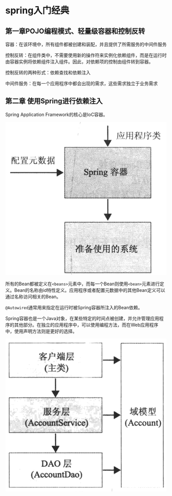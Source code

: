 # spring入门经典

## 第一章POJO编程模式、轻量级容器和控制反转

容器：在该环境中，所有组件都被创建和装配，并且提供了所需服务的中间件服务

控制反转：在组件类中，不需要使用新的操作符来实例化依赖组件，而是在运行时由容器实例将依赖组件注入组件。因此，对依赖项的控制由组件转到容器。

控制反转的两种形式：依赖查找和依赖注入

中间件服务：在每一个应用程序中都会出现的需求，这些需求独立于业务需求

## 第二章 使用Spring进行依赖注入

Spring Application Framework的核心是IoC容器。

![Spring配置元数据](../Image/Spring配置元数据.png)

所有的Bean都被定义在`<beans>`元素中，而每一个Bean则使用`<bean>`元素进行定义。Bean的名称由id特性定义。应用程序或者配置元数据中的其他Bean定义可以通过名称访问相关的Bean。

`@Autowired`通常用来指定在运行时被Spring容器所注入的Bean依赖。

Spring容器也是一个Java对象，在某些特定的时间点被创建，并允许管理应用程序的其他部分。在独立的应用程序中，可以使用编程方法，而在Web应用程序中，使用声明方法则是更好的选择。

![分层体系结构](../Image/分层体系结构.png)

